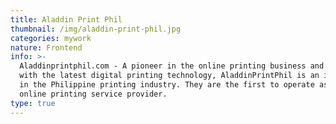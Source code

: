 ```yaml
---
title: Aladdin Print Phil
thumbnail: /img/aladdin-print-phil.jpg
categories: mywork
nature: Frontend
info: >-
  Aladdinprintphil.com - A pioneer in the online printing business and equipped
  with the latest digital printing technology, AladdinPrintPhil is an innovator
  in the Philippine printing industry. They are the first to operate as an
  online printing service provider.
type: true
---
```


